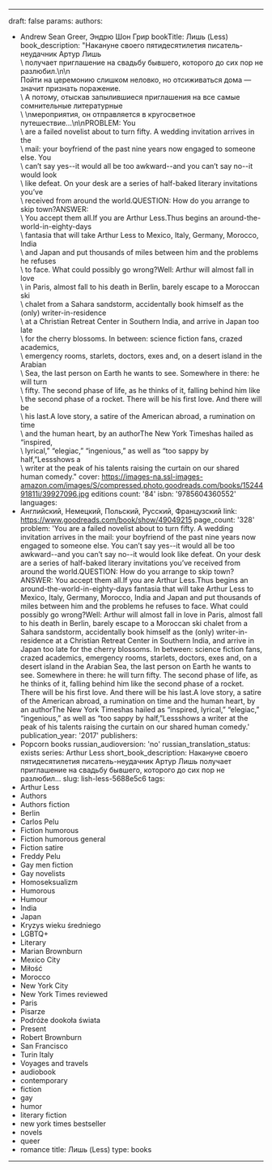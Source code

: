 ---
draft: false
params:
  authors:
  - Andrew Sean Greer, Эндрю Шон Грир
  bookTitle: Лишь (Less)
  book_description: "Накануне своего пятидесятилетия писатель-неудачник Артур Лишь\
    \ получает приглашение на свадьбу бывшего, которого до сих пор не разлюбил.\n\n\
    Пойти на церемонию слишком неловко, но отсиживаться дома — значит признать поражение.\
    \ А потому, отыскав запылившиеся приглашения на все самые сомнительные литературные\
    \ \nмероприятия, он отправляется в кругосветное путешествие...\n\nPROBLEM: You\
    \ are a failed novelist about to turn fifty. A wedding invitation arrives in the\
    \ mail: your boyfriend of the past nine years now engaged to someone else. You\
    \ can’t say yes--it would all be too awkward--and you can’t say no--it would look\
    \ like defeat. On your desk are a series of half-baked literary invitations you’ve\
    \ received from around the world.QUESTION: How do you arrange to skip town?ANSWER:\
    \ You accept them all.If you are Arthur Less.Thus begins an around-the-world-in-eighty-days\
    \ fantasia that will take Arthur Less to Mexico, Italy, Germany, Morocco, India\
    \ and Japan and put thousands of miles between him and the problems he refuses\
    \ to face. What could possibly go wrong?Well: Arthur will almost fall in love\
    \ in Paris, almost fall to his death in Berlin, barely escape to a Moroccan ski\
    \ chalet from a Sahara sandstorm, accidentally book himself as the (only) writer-in-residence\
    \ at a Christian Retreat Center in Southern India, and arrive in Japan too late\
    \ for the cherry blossoms. In between: science fiction fans, crazed academics,\
    \ emergency rooms, starlets, doctors, exes and, on a desert island in the Arabian\
    \ Sea, the last person on Earth he wants to see. Somewhere in there: he will turn\
    \ fifty. The second phase of life, as he thinks of it, falling behind him like\
    \ the second phase of a rocket. There will be his first love. And there will be\
    \ his last.A love story, a satire of the American abroad, a rumination on time\
    \ and the human heart, by an authorThe New York Timeshas hailed as “inspired,\
    \ lyrical,” “elegiac,” “ingenious,” as well as “too sappy by half,”Lessshows a\
    \ writer at the peak of his talents raising the curtain on our shared human comedy."
  cover: https://images-na.ssl-images-amazon.com/images/S/compressed.photo.goodreads.com/books/1524491811i/39927096.jpg
  editions count: '84'
  isbn: '9785604360552'
  languages:
  - Английский, Немецкий, Польский, Русский, Французский
  link: https://www.goodreads.com/book/show/49049215
  page_count: '328'
  problem: 'You are a failed novelist about to turn fifty. A wedding invitation arrives
    in the mail: your boyfriend of the past nine years now engaged to someone else.
    You can’t say yes--it would all be too awkward--and you can’t say no--it would
    look like defeat. On your desk are a series of half-baked literary invitations
    you’ve received from around the world.QUESTION: How do you arrange to skip town?ANSWER:
    You accept them all.If you are Arthur Less.Thus begins an around-the-world-in-eighty-days
    fantasia that will take Arthur Less to Mexico, Italy, Germany, Morocco, India
    and Japan and put thousands of miles between him and the problems he refuses to
    face. What could possibly go wrong?Well: Arthur will almost fall in love in Paris,
    almost fall to his death in Berlin, barely escape to a Moroccan ski chalet from
    a Sahara sandstorm, accidentally book himself as the (only) writer-in-residence
    at a Christian Retreat Center in Southern India, and arrive in Japan too late
    for the cherry blossoms. In between: science fiction fans, crazed academics, emergency
    rooms, starlets, doctors, exes and, on a desert island in the Arabian Sea, the
    last person on Earth he wants to see. Somewhere in there: he will turn fifty.
    The second phase of life, as he thinks of it, falling behind him like the second
    phase of a rocket. There will be his first love. And there will be his last.A
    love story, a satire of the American abroad, a rumination on time and the human
    heart, by an authorThe New York Timeshas hailed as “inspired, lyrical,” “elegiac,”
    “ingenious,” as well as “too sappy by half,”Lessshows a writer at the peak of
    his talents raising the curtain on our shared human comedy.'
  publication_year: '2017'
  publishers:
  - Popcorn books
  russian_audioversion: 'no'
  russian_translation_status: exists
  series: Arthur Less
  short_book_description: Накануне своего пятидесятилетия писатель-неудачник Артур
    Лишь получает приглашение на свадьбу бывшего, которого до сих пор не разлюбил...
  slug: lish-less-5688e5c6
  tags:
  - Arthur Less
  - Authors
  - Authors fiction
  - Berlin
  - Carlos Pelu
  - Fiction humorous
  - Fiction humorous general
  - Fiction satire
  - Freddy Pelu
  - Gay men fiction
  - Gay novelists
  - Homoseksualizm
  - Humorous
  - Humour
  - India
  - Japan
  - Kryzys wieku średniego
  - LGBTQ+
  - Literary
  - Marian Brownburn
  - Mexico City
  - Miłość
  - Morocco
  - New York City
  - New York Times reviewed
  - Paris
  - Pisarze
  - Podróże dookoła świata
  - Present
  - Robert Brownburn
  - San Francisco
  - Turin Italy
  - Voyages and travels
  - audiobook
  - contemporary
  - fiction
  - gay
  - humor
  - literary fiction
  - new york times bestseller
  - novels
  - queer
  - romance
title: Лишь (Less)
type: books
------
